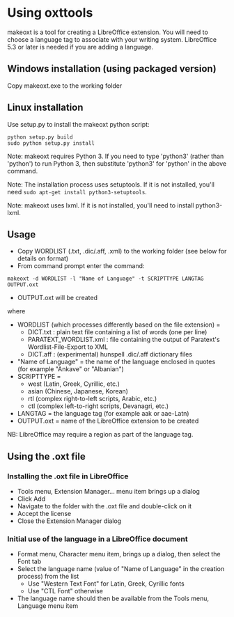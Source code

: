 # Using oxttools

makeoxt is a tool for creating a LibreOffice extension.
You will need to choose a language tag to associate with your writing system.
LibreOffice 5.3 or later is needed if you are adding a language.

## Windows installation (using packaged version)
Copy makeoxt.exe to the working folder

## Linux installation
Use setup.py to install the makeoxt python script:
```
python setup.py build
sudo python setup.py install
```

Note: makeoxt requires Python 3. If you need to type 'python3' (rather than 'python') to run Python 3, then substitute 'python3' for 'python' in the above command.

Note: The installation process uses setuptools. If it is not installed, you'll need `sudo apt-get install python3-setuptools`. 

Note: makeoxt uses lxml. If it is not installed, you'll need to install python3-lxml.

## Usage
- Copy WORDLIST (.txt, .dic/.aff, .xml) to the working folder (see below for details on format)
- From command prompt enter the command:
```
makeoxt -d WORDLIST -l "Name of Language" -t SCRIPTTYPE LANGTAG OUTPUT.oxt
```
- OUTPUT.oxt will be created

where
- WORDLIST (which processes differently based on the file extension) =
  - DICT.txt : plain text file containing a list of words (one per line)
  - PARATEXT_WORDLIST.xml : file containing the output of Paratext's Wordlist-File-Export to XML
  - DICT.aff : (experimental) hunspell .dic/.aff dictionary files
- "Name of Language" = the name of the language enclosed in quotes (for example "Ankave" or "Albanian")
- SCRIPTTYPE =
  - west (Latin, Greek, Cyrillic, etc.)
  - asian (Chinese, Japanese, Korean)
  - rtl (complex right-to-left scripts, Arabic, etc.)
  - ctl (complex left-to-right scripts, Devanagri, etc.)
- LANGTAG = the language tag (for example aak or aae-Latn)
- OUTPUT.oxt = name of the LibreOffice extension to be created

NB: LibreOffice may require a region as part of the language tag.

## Using the .oxt file
### Installing the .oxt file in LibreOffice
- Tools menu, Extension Manager... menu item brings up a dialog
- Click Add
- Navigate to the folder with the .oxt file and double-click on it
- Accept the license
- Close the Extension Manager dialog

### Initial use of the language in a LibreOffice document
- Format menu, Character menu item, brings up a dialog, then select the Font tab
- Select the language name (value of "Name of Language" in the creation process) from the list
  - Use "Western Text Font" for Latin, Greek, Cyrillic fonts
  - Use "CTL Font" otherwise
- The language name should then be available from the Tools menu, Language menu item
